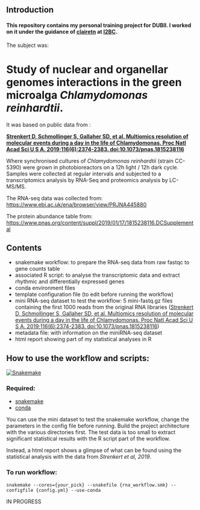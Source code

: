 ## Introduction
#### This repository contains my personal training project for DUBII. I worked on it under the guidance of [clairetn](https://github.com/clairetn) at [I2BC](https://www.i2bc.paris-saclay.fr/spip.php?article391).

The subject was: 
# Study of nuclear and organellar genomes interactions in the green microalga _Chlamydomonas reinhardtii_.

It was based on public data from :

**[Strenkert D, Schmollinger S, Gallaher SD, et al. Multiomics resolution of molecular events during a day in the life of Chlamydomonas. Proc Natl Acad Sci U S A. 2019;116(6):2374-2383. doi:10.1073/pnas.1815238116](https://www.pnas.org/content/116/6/2374)**

Where synchronised cultures of _Chlamydomonas reinhardtii_ (strain CC-5390) were grown in photobioreactors on a 12h light / 12h dark cycle.
Samples were collected at regular intervals and subjected to a transcriptomics analysis by RNA-Seq and proteomics analysis by LC-MS/MS.

The RNA-seq data was collected from: https://www.ebi.ac.uk/ena/browser/view/PRJNA445880

The protein abundance table from: https://www.pnas.org/content/suppl/2019/01/17/1815238116.DCSupplemental

## Contents

- snakemake workflow: to prepare the RNA-seq data from raw fastqc to gene counts table 
- associated R script: to analyse the transcriptomic data and extract rhythmic and differentially expressed genes
- conda environment files
- template configuration file (to edit before running the workflow)
- mini RNA-seq dataset to test the workflow: 5 mini-fastq.gz files containing the first 1000 reads from the original RNA libraries ([Strenkert D, Schmollinger S, Gallaher SD, et al. Multiomics resolution of molecular events during a day in the life of Chlamydomonas. Proc Natl Acad Sci U S A. 2019;116(6):2374-2383. doi:10.1073/pnas.1815238116](https://www.pnas.org/content/116/6/2374))
- metadata file: with information on the miniRNA-seq dataset
- html report showing part of my statistical analyses in R


## How to use the workflow and scripts:
[![Snakemake](https://img.shields.io/badge/snakemake-≥5.6.0-brightgreen.svg?style=flat)](https://snakemake.readthedocs.io)
### Required:
- [snakemake](https://snakemake.github.io/) 
- [conda](https://docs.conda.io/projects/conda/en/latest/index.html)

You can use the mini dataset to test the snakemake workflow, change the parameters in the config file before running. Build the project architecture with the various directories first. The test data is too small to extract significant statistical results with the R script part of the workflow.

Instead, a html report shows a glimpse of what can be found using the statistical analysis with the data from _Strenkert et al, 2019_.

### To run workflow:

`snakemake --cores={your_pick} --snakefile {rna_workflow.smk} --configfile {config.yml} --use-conda`


IN PROGRESS
